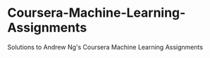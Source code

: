 # Coursera-Machine-Learning-Assignments
Solutions to Andrew Ng's Coursera Machine Learning Assignments
